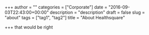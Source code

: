 +++
author = ""
categories = ["Corporate"]
date = "2016-09-03T22:43:00+00:00"
description = "description"
draft = false
slug = "about"
tags = ["tag1", "tag2"]
title = "About Healthsquare"

+++
that would be right
